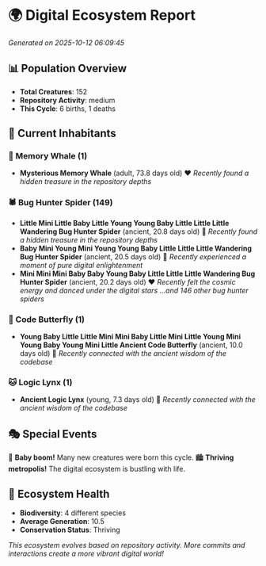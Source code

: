 # 🌍 Digital Ecosystem Report
*Generated on 2025-10-12 06:09:45*

## 📊 Population Overview
- **Total Creatures**: 152
- **Repository Activity**: medium
- **This Cycle**: 6 births, 1 deaths

## 👥 Current Inhabitants

### 🐋 Memory Whale (1)
- **Mysterious Memory Whale** (adult, 73.8 days old) ❤️
  *Recently found a hidden treasure in the repository depths*

### 🕷️ Bug Hunter Spider (149)
- **Little Mini Little Baby Little Young Young Baby Little Little Little Wandering Bug Hunter Spider** (ancient, 20.8 days old) 💛
  *Recently found a hidden treasure in the repository depths*
- **Baby Mini Young Mini Young Young Baby Little Little Little Wandering Bug Hunter Spider** (ancient, 20.5 days old) 💛
  *Recently experienced a moment of pure digital enlightenment*
- **Mini Mini Mini Baby Baby Young Baby Little Little Little Wandering Bug Hunter Spider** (ancient, 20.2 days old) ❤️
  *Recently felt the cosmic energy and danced under the digital stars*
  *...and 146 other bug hunter spiders*

### 🦋 Code Butterfly (1)
- **Young Baby Little Little Mini Mini Baby Little Mini Little Young Mini Young Baby Young Mini Little Ancient Code Butterfly** (ancient, 10.0 days old) 💛
  *Recently connected with the ancient wisdom of the codebase*

### 🐱 Logic Lynx (1)
- **Ancient Logic Lynx** (young, 7.3 days old) 💚
  *Recently connected with the ancient wisdom of the codebase*

## 🎭 Special Events

🎉 **Baby boom!** Many new creatures were born this cycle.
🏙️ **Thriving metropolis!** The digital ecosystem is bustling with life.

## 🔬 Ecosystem Health
- **Biodiversity**: 4 different species
- **Average Generation**: 10.5
- **Conservation Status**: Thriving

*This ecosystem evolves based on repository activity. More commits and interactions create a more vibrant digital world!*